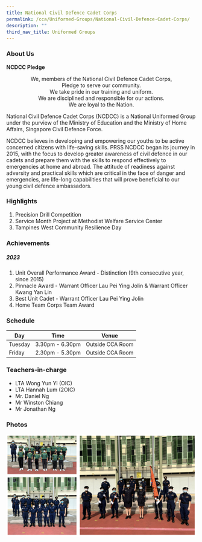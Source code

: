 ```yaml
---
title: National Civil Defence Cadet Corps
permalink: /cca/Uniformed-Groups/National-Civil-Defence-Cadet-Corps/
description: ""
third_nav_title: Uniformed Groups
---
```

### About Us

**NCDCC Pledge**  
<center>
We, members of the National Civil Defence Cadet Corps,<br>
Pledge to serve our community.<br>
We take pride in our training and uniform.<br>
We are disciplined and responsible for our actions.<br>
We are loyal to the Nation.
</center>

National Civil Defence Cadet Corps (NCDCC) is a National Uniformed Group under the purview of the Ministry of Education and the Ministry of Home Affairs, Singapore Civil Defence Force.

NCDCC believes in developing and empowering our youths to be active concerned citizens with life-saving skills. PRSS NCDCC began its journey in 2015, with the focus to develop greater awareness of civil defence in our cadets and prepare them with the skills to respond effectively to emergencies at home and abroad. The attitude of readiness against adversity and practical skills which are critical in the face of danger and emergencies, are life-long capabilities that will prove beneficial to our young civil defence ambassadors.  

### Highlights

1. Precision Drill Competition
2. Service Month Project at Methodist Welfare Service Center
3. Tampines West Community Resilience Day

### Achievements

##### 2023 
1. Unit Overall Performance Award - Distinction (9th consecutive year, since 2015)
2. Pinnacle Award - Warrant Officer Lau Pei Ying Jolin &amp; Warrant Officer Kwang Yan Lin 
3. Best Unit Cadet - Warrant Officer Lau Pei Ying Jolin
4. Home Team Corps Team Award

### Schedule

| Day | Time | Venue |
| -------- | -------- | -------- |
| Tuesday | 3.30pm - 6.30pm | Outside CCA Room |
| Friday | 2.30pm - 5.30pm | Outside CCA Room |

### Teachers-in-charge

* LTA Wong Yun Yi (OIC)
* LTA Hannah Lum (2OIC)
* Mr. Daniel Ng
* Mr Winston Chiang
* Mr Jonathan Ng

### Photos
![](/images/ncdcc.png)